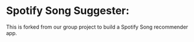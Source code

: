 # Spotify Song Suggester:

This is forked from our group project to build a Spotify Song recommender app. 
